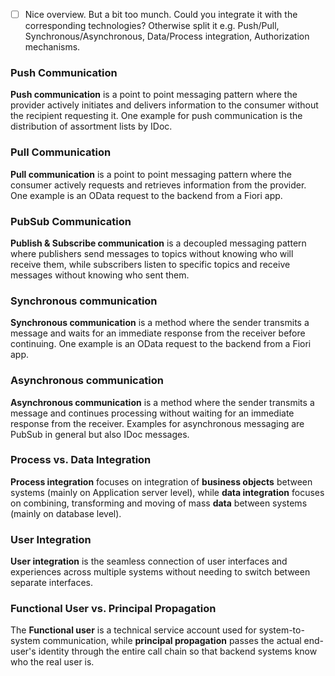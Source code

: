 - [ ] Nice overview. But a bit too munch. Could you integrate it with the corresponding technologies? Otherwise split it e.g. Push/Pull, Synchronous/Asynchronous, Data/Process integration, Authorization mechanisms.
### Push Communication
**Push communication** is a point to point messaging pattern where the provider actively initiates and delivers information to the consumer without the recipient requesting it. One example for push communication is the distribution of assortment lists by IDoc.
### Pull Communication
**Pull communication** is a point to point messaging pattern where the consumer actively requests and retrieves information from the provider. One example is an OData request to the backend from a Fiori app.
### PubSub Communication
**Publish & Subscribe communication** is a decoupled messaging pattern where publishers send messages to topics without knowing who will receive them, while subscribers listen to specific topics and receive messages without knowing who sent them.
### Synchronous communication
**Synchronous communication** is a method where the sender transmits a message and waits for an immediate response from the receiver before continuing. One example is an OData request to the backend from a Fiori app.
### Asynchronous communication
**Asynchronous communication** is a method where the sender transmits a message and continues processing without waiting for an immediate response from the receiver. Examples for asynchronous messaging are PubSub in general but also IDoc messages.
### Process vs. Data Integration
**Process integration** focuses on integration of **business objects** between systems (mainly on Application server level), while **data integration** focuses on combining, transforming and moving of mass **data** between systems (mainly on database level).
### User Integration
**User integration** is the seamless connection of user interfaces and experiences across multiple systems without needing to switch between separate interfaces.
### Functional User vs. Principal Propagation
The **Functional user** is a technical service account used for system-to-system communication, while **principal propagation** passes the actual end-user's identity through the entire call chain so that backend systems know who the real user is.